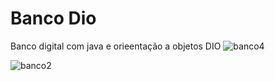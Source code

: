 # Banco Dio
Banco digital com java e orieentação a objetos DIO
![banco4](https://user-images.githubusercontent.com/86391617/151740409-930a0145-e1c4-4eef-95a5-a42e89b68869.png)


![banco2](https://user-images.githubusercontent.com/86391617/151740257-f88f3a03-9414-42e8-9b4c-a4d84a0ee367.png)
